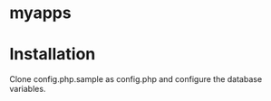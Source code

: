 myapps
======

Installation
============

Clone config.php.sample as config.php and configure the database variables.
